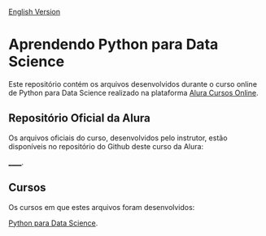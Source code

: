[English Version](README.EN.md)

# Aprendendo Python para Data Science

Este repositório contém os arquivos desenvolvidos durante o curso online de Python para Data Science realizado na plataforma [Alura Cursos Online](https://alura.com.br).

## Repositório Oficial da Alura

Os arquivos oficiais do curso, desenvolvidos pelo instrutor, estão disponíveis no repositório do Github deste curso da Alura:

[____](____).

## Cursos

Os cursos em que estes arquivos foram desenvolvidos:

[Python para Data Science](https://cursos.alura.com.br/course/python-intro).